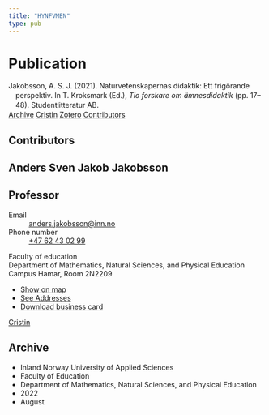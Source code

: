 ```yaml
---
title: "HYNFVMEN"
type: pub
---
```

<h1>Publication</h1>
<article id="csl-bib-container-HYNFVMEN" class="csl-bib-container">
  <div class="csl-bib-body" style="line-height: 1.35; padding-left: 1em; text-indent:-1em;">
  <div class="csl-entry">Jakobsson, A. S. J. (2021). Naturvetenskapernas didaktik: Ett frig&#xF6;rande perspektiv. In T. Kroksmark (Ed.), <i>Tio forskare om &#xE4;mnesdidaktik</i> (pp. 17&#x2013;48). Studentlitteratur AB.</div>
</div>
  <div class="csl-bib-buttons">
    <a href="#taxonomy-article-HYNFVMEN" class="csl-bib-button">Archive</a>
    <a href alt="Cristin URL" class="csl-bib-button">Cristin</a>
    <a href alt="Zotero URL" class="csl-bib-button">Zotero</a>
    <a href="#contributors-article-HYNFVMEN" class="csl-bib-button">Contributors</a>
  </div>
  <div id="csl-bib-meta-container-HYNFVMEN"></div>
</article>
<div id="csl-bib-meta-HYNFVMEN" class="csl-bib-meta">
  <article id="contributors-article-HYNFVMEN" class="contributors-article">
    <h1>Contributors</h1>
    <div class="personas">
<div class="vrtx-hinn-person-card">
<div class="photo">
<i class="lar la-user-circle missing-person"></i>
</div>
<div class="info">
<hgroup><h1>Anders Sven Jakob Jakobsson</h1>
<h2>Professor</h2>
</hgroup><dl>
<dt>Email</dt>
<dd>
<a href="mailto:anders.jakobsson@inn.no">anders.jakobsson@inn.no</a>
</dd>
<dt>Phone number</dt>
<dd><a href="tel:+4762430299">
+47 62 43 02 99
</a></dd>
</dl>
<p>
Faculty of education<br>
Department of Mathematics, Natural Sciences, and Physical Education<br>
Campus Hamar,
Room 2N2209
</p>
<ul class="vrtx-hinn-links">
<li><a href="https://www.google.com/maps?q=60.79677,11.07358">Show on map</a></li>
<li><a href="https://www.inn.no/english/find-an-employee/anders-jakobsson.html#vrtx-hinn-addresses">See Addresses</a></li>
<li><a href="https://www.inn.no/english/find-an-employee/anders-jakobsson.html?vrtx=vcf">Download business card</a></li>
</ul>
</div>
</div>
<a href="https://app.cristin.no/persons/show.jsf?id=1314928" alt="Cristin URL" class="personas-cristin">Cristin</a>
</div>
  </article>
  <article id="taxonomy-article-HYNFVMEN" class="taxonomy-article">
    <h1>Archive</h1>
    <ul>
      <li>Inland Norway University of Applied Sciences</li>
      <li>Faculty of Education</li>
      <li>Department of Mathematics, Natural Sciences, and Physical Education</li>
      <li>2022</li>
      <li>August</li>
    </ul>
  </article>
</div>
